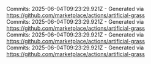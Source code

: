 Commits: 2025-06-04T09:23:29.921Z - Generated via https://github.com/marketplace/actions/artificial-grass
<br>
Commits: 2025-06-04T09:23:29.921Z - Generated via https://github.com/marketplace/actions/artificial-grass
<br>
Commits: 2025-06-04T09:23:29.921Z - Generated via https://github.com/marketplace/actions/artificial-grass
<br>
Commits: 2025-06-04T09:23:29.921Z - Generated via https://github.com/marketplace/actions/artificial-grass
<br>
